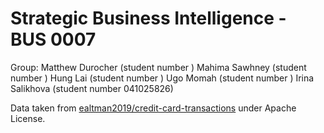 # Strategic Business Intelligence - BUS 0007

Group:
Matthew Durocher (student number )
Mahima Sawhney (student number )
Hung Lai (student number )
Ugo Momah (student number )
Irina Salikhova (student number 041025826)

Data taken from [ealtman2019/credit-card-transactions](https://www.kaggle.com/datasets/ealtman2019/credit-card-transactions/) under Apache License.

